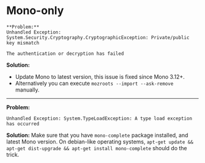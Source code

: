 # Mono-only
```
**Problem:**
Unhandled Exception:
System.Security.Cryptography.CryptographicException: Private/public key mismatch
```
```
The authentication or decryption has failed
```

**Solution:**
- Update Mono to latest version, this issue is fixed since Mono 3.12+.
- Alternatively you can execute ```mozroots --import --ask-remove``` manually.

---

**Problem:**
```
Unhandled Exception: System.TypeLoadException: A type load exception has occurred
```

**Solution:**
Make sure that you have ```mono-complete``` package installed, and latest Mono version. On debian-like operating systems, ```apt-get update && apt-get dist-upgrade && apt-get install mono-complete``` should do the trick.